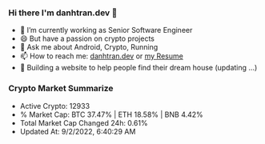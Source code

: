 ### Hi there I'm danhtran.dev 👋

- 🔭 I’m currently working as Senior Software Engineer
- 😄 But have a passion on crypto projects
- 💬 Ask me about Android, Crypto, Running 
- 📫 How to reach me: <a href="https://danhtran.dev" target="_blank">danhtran.dev</a> or <a href="Developer-Resume.pdf" target="_blank">my Resume</a>
- 🌱 Building a website to help people find their dream house (updating ...)

### Crypto Market Summarize
- Active Crypto: 12933
- % Market Cap: BTC 37.47% | ETH 18.58% | BNB 4.42%
- Total Market Cap Changed 24h: 0.61%
- Updated At: 9/2/2022, 6:40:29 AM
